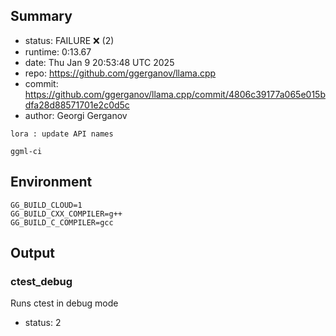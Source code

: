 ## Summary

- status:  FAILURE ❌ (2)
- runtime: 0:13.67
- date:    Thu Jan  9 20:53:48 UTC 2025
- repo:    https://github.com/ggerganov/llama.cpp
- commit:  https://github.com/ggerganov/llama.cpp/commit/4806c39177a065e015bdfa28d88571701e2c0d5c
- author:  Georgi Gerganov
```
lora : update API names

ggml-ci
```

## Environment

```
GG_BUILD_CLOUD=1
GG_BUILD_CXX_COMPILER=g++
GG_BUILD_C_COMPILER=gcc
```

## Output

### ctest_debug

Runs ctest in debug mode
- status: 2
```

```

